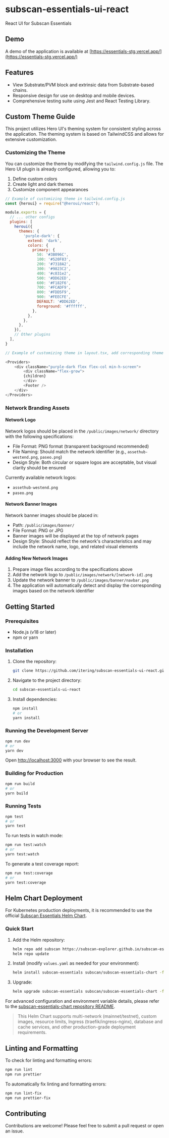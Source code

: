 # subscan-essentials-ui-react

React UI for Subscan Essentials

## Demo

A demo of the application is available at [https://essentials-stg.vercel.app/](https://essentials-stg.vercel.app/)

## Features

* View Substrate/PVM block and extrinsic data from Substrate-based chains.
* Responsive design for use on desktop and mobile devices.
* Comprehensive testing suite using Jest and React Testing Library.

## Custom Theme Guide

This project utilizes Hero UI's theming system for consistent styling across the application. The theming system is based on TailwindCSS and allows for extensive customization.

### Customizing the Theme

You can customize the theme by modifying the `tailwind.config.js` file. The Hero UI plugin is already configured, allowing you to:

1. Define custom colors
2. Create light and dark themes
3. Customize component appearances

```javascript
// Example of customizing theme in tailwind.config.js
const {heroui} = require("@heroui/react");

module.exports = {
  // ... other configs
  plugins: [
    heroui({
      themes: {
        'purple-dark': {
          extend: 'dark',
          colors: {
            primary: {
              50: '#3B096C',
              100: '#520F83',
              200: '#7318A2',
              300: '#9823C2',
              400: '#c031e2',
              500: '#DD62ED',
              600: '#F182F6',
              700: '#FCADF9',
              800: '#FDD5F9',
              900: '#FEECFE',
              DEFAULT: '#DD62ED',
              foreground: '#ffffff',
            },
          },
        },
      },
    }),
    // Other plugins
  ],
}
```

```javascript
// Example of customizing theme in layout.tsx, add corresponding theme name in className

<Providers>
    <div className="purple-dark flex flex-col min-h-screen">
        <div className="flex-grow">
        {children}
        </div>
        <Footer />
    </div>
</Providers>

```

### Network Branding Assets

#### Network Logo

Network logos should be placed in the `/public/images/network/` directory with the following specifications:

* File Format: PNG format (transparent background recommended)
* File Naming: Should match the network identifier (e.g., `assethub-westend.png`, `paseo.png`)
* Design Style: Both circular or square logos are acceptable, but visual clarity should be ensured

Currently available network logos:

* `assethub-westend.png`
* `paseo.png`

#### Network Banner Images

Network banner images should be placed in:

* Path: `/public/images/banner/`
* File Format: PNG or JPG
* Banner images will be displayed at the top of network pages
* Design Style: Should reflect the network's characteristics and may include the network name, logo, and related visual elements

#### Adding New Network Images

1. Prepare image files according to the specifications above
2. Add the network logo to `/public/images/network/[network-id].png`
3. Update the network banner to `/public/images/banner/navbar.png`
4. The application will automatically detect and display the corresponding images based on the network identifier

## Getting Started

### Prerequisites

* Node.js (v18 or later)
* npm or yarn

### Installation

1. Clone the repository:

   ```bash
   git clone https://github.com/itering/subscan-essentials-ui-react.git
   ```

1. Navigate to the project directory:

   ```bash
   cd subscan-essentials-ui-react
   ```

1. Install dependencies:

   ```bash
   npm install
   # or
   yarn install
   ```

### Running the Development Server

```bash
npm run dev
# or
yarn dev
```

Open [http://localhost:3000](http://localhost:3000) with your browser to see the result.

### Building for Production

```bash
npm run build
# or
yarn build
```

### Running Tests

```bash
npm test
# or
yarn test
```

To run tests in watch mode:

```bash
npm run test:watch
# or
yarn test:watch
```

To generate a test coverage report:

```bash
npm run test:coverage
# or
yarn test:coverage
```

## Helm Chart Deployment

For Kubernetes production deployments, it is recommended to use the official [Subscan Essentials Helm Chart](https://github.com/subscan-explorer/subscan-essentials-chart).

### Quick Start

1. Add the Helm repository:

   ```bash
   helm repo add subscan https://subscan-explorer.github.io/subscan-essentials-chart/
   helm repo update
   ```

2. Install (modify `values.yaml` as needed for your environment):

   ```bash
   helm install subscan-essentials subscan/subscan-essentials-chart -f example/subscan-essentials/values.yaml
   ```

3. Upgrade:

   ```bash
   helm upgrade subscan-essentials subscan/subscan-essentials-chart -f example/subscan-essentials/values.yaml
   ```

For advanced configuration and environment variable details, please refer to the [subscan-essentials-chart repository README](https://github.com/subscan-explorer/subscan-essentials-chart).

> This Helm Chart supports multi-network (mainnet/testnet), custom images, resource limits, Ingress (traefik/ingress-nginx), database and cache services, and other production-grade deployment requirements.

## Linting and Formatting

To check for linting and formatting errors:

```bash
npm run lint
npm run prettier
```

To automatically fix linting and formatting errors:

```bash
npm run lint-fix
npm run prettier-fix
```

## Contributing

Contributions are welcome! Please feel free to submit a pull request or open an issue.
